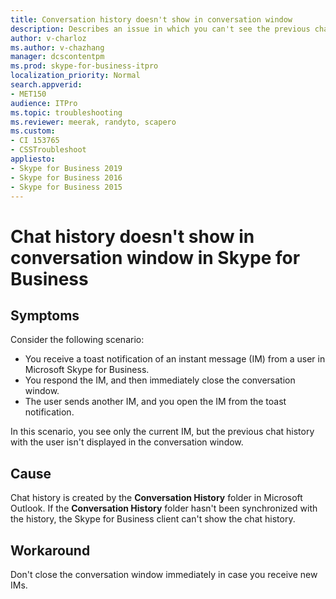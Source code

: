 ```yaml
---
title: Conversation history doesn't show in conversation window
description: Describes an issue in which you can't see the previous chat history in Skype for Business. Provide a workaround.
author: v-charloz
ms.author: v-chazhang
manager: dcscontentpm
ms.prod: skype-for-business-itpro
localization_priority: Normal
search.appverid: 
- MET150
audience: ITPro 
ms.topic: troubleshooting
ms.reviewer: meerak, randyto, scapero
ms.custom: 
- CI 153765
- CSSTroubleshoot
appliesto:
- Skype for Business 2019
- Skype for Business 2016
- Skype for Business 2015
---
```


# Chat history doesn't show in conversation window in Skype for Business 

## Symptoms

Consider the following scenario:

- You receive a toast notification of an instant message (IM) from a user in Microsoft Skype for Business.
- You respond the IM, and then immediately close the conversation window.
- The user sends another IM, and you open the IM from the toast notification.

In this scenario, you see only the current IM, but the previous chat history with the user isn't displayed in the conversation window.

## Cause

Chat history is created by the **Conversation History** folder in Microsoft Outlook. If the **Conversation History** folder hasn't been synchronized with the history, the Skype for Business client can't show the chat history.

## Workaround

Don't close the conversation window immediately in case you receive new IMs.